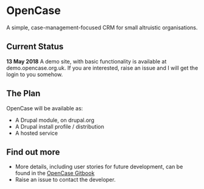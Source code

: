 # OpenCase
A simple, case-management-focused CRM for small altruistic organisations.

## Current Status
**13 May 2018** A demo site, with basic functionality is available at demo.opencase.org.uk. If you are interested, raise an issue and I will get the login to you somehow. 

## The Plan
OpenCase will be available as:
* A Drupal module, on drupal.org 
* A Drupal install profile / distribution
* A hosted service

## Find out more
* More details, including user stories for future development, can be found in the [OpenCase Gitbook](https://hoegrammer.gitbooks.io/zen-crm/content/)
* Raise an issue to contact the developer. 


